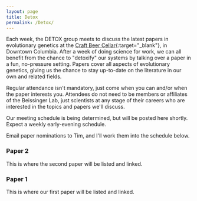 ```yaml
---
layout: page
title: Detox
permalink: /Detox/
---
```


Each week, the DETOX group meets to discuss the latest papers in evolutionary genetics at the [Craft Beer Cellar](http://www.craftbeercellar.com/columbia/){:target="_blank"}, in Downtown Columbia. After a week of doing science for work, we can all benefit from the chance to "detoxify" our systems by talking over a paper in a fun, no-pressure setting. Papers cover all aspects of evolutionary genetics, giving us the chance to stay up-to-date on the literature in our own and related fields.

Regular attendance isn't mandatory, just come when you can and/or when the paper interests you. Attendees do not need to be members or affiliates of the Beissinger Lab, just scientists at any stage of their careers who are interested in the topics and papers we'll discuss.

Our meeting schedule is being determined, but will be posted here shortly. Expect a weekly early-evening schedule.

Email paper nominations to Tim, and I'll work them into the schedule below.


### Paper 2
This is where the second paper will be listed and linked.

### Paper 1
This is where our first paper will be listed and linked.


